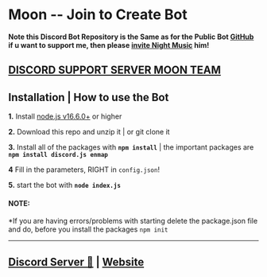 
# Moon -- Join to Create Bot
**Note this Discord Bot Repository is the Same as for the Public Bot [GitHub](https://github.com/MoonTeam-Dev) if u want to support me, then please [invite Night Music](https://discord.com/oauth2/authorize?client_id=978770905020911686&permissions=8&scope=bot%20applications.commands) him!**

## [**DISCORD SUPPORT SERVER MOON TEAM**](https://discord.gg/SerhM4kRGe)

## Installation | How to use the Bot

 **1.** Install [node.js v16.6.0+](https://nodejs.org/api/cli.html#cli_unhandled_rejections_mode) or higher

 **2.** Download this repo and unzip it    |    or git clone it

 **3.** Install all of the packages with **`npm install`**     |  the important packages are   **`npm install discord.js enmap`**

 **4** Fill in the parameters, RIGHT in `config.json`!

 **5.** start the bot with **`node index.js`**

#### **NOTE:**

*If you are having errors/problems with starting delete the package.json file and do, before you install the packages `npm init`

***

## [Discord Server 🌙](https://discord.gg/SerhM4kRGe) | [Website](https://github.com/MoonTeam-Dev)

